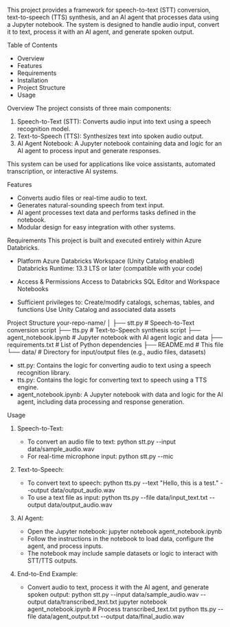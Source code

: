This project provides a framework for speech-to-text (STT) conversion, text-to-speech (TTS) synthesis, and an AI agent that processes data using a Jupyter notebook. The system is designed to handle audio input, convert it to text, process it with an AI agent, and generate spoken output.
 
Table of Contents
- Overview
- Features
- Requirements
- Installation
- Project Structure
- Usage
 
Overview
The project consists of three main components:
1. Speech-to-Text (STT): Converts audio input into text using a speech recognition model.
2. Text-to-Speech (TTS): Synthesizes text into spoken audio output.
3. AI Agent Notebook: A Jupyter notebook containing data and logic for an AI agent to process input and generate responses.
 
This system can be used for applications like voice assistants, automated transcription, or interactive AI systems.
 
Features
- Converts audio files or real-time audio to text.
- Generates natural-sounding speech from text input.
- AI agent processes text data and performs tasks defined in the notebook.
- Modular design for easy integration with other systems.
 
Requirements
This project is built and executed entirely within Azure Databricks.
 
- Platform
Azure Databricks Workspace (Unity Catalog enabled)
Databricks Runtime: 13.3 LTS or later (compatible with your code)
 
- Access & Permissions
Access to Databricks SQL Editor and Workspace Notebooks
 
- Sufficient privileges to:
Create/modify catalogs, schemas, tables, and functions
Use Unity Catalog and associated data assets
 
 
 
Project Structure
your-repo-name/
│
├── stt.py              # Speech-to-Text conversion script
├── tts.py              # Text-to-Speech synthesis script
├── agent_notebook.ipynb # Jupyter notebook with AI agent logic and data
├── requirements.txt     # List of Python dependencies
├── README.md           # This file
└── data/               # Directory for input/output files (e.g., audio files, datasets)
 
- stt.py: Contains the logic for converting audio to text using a speech recognition library.
- tts.py: Contains the logic for converting text to speech using a TTS engine.
- agent_notebook.ipynb: A Jupyter notebook with data and logic for the AI agent, including data processing and response generation.
 
Usage
1. Speech-to-Text:
   - To convert an audio file to text:
python stt.py --input data/sample_audio.wav
   - For real-time microphone input:
python stt.py --mic
 
2. Text-to-Speech:
   - To convert text to speech:
python tts.py --text "Hello, this is a test." --output data/output_audio.wav
   - To use a text file as input:
python tts.py --file data/input_text.txt --output data/output_audio.wav
 
3. AI Agent:
   - Open the Jupyter notebook:
     jupyter notebook agent_notebook.ipynb
   - Follow the instructions in the notebook to load data, configure the agent, and process inputs.
   - The notebook may include sample datasets or logic to interact with STT/TTS outputs.
 
4. End-to-End Example:
   - Convert audio to text, process it with the AI agent, and generate spoken output:
python stt.py --input data/sample_audio.wav --output data/transcribed_text.txt
     jupyter notebook agent_notebook.ipynb  # Process transcribed_text.txt
python tts.py --file data/agent_output.txt --output data/final_audio.wav
 
 